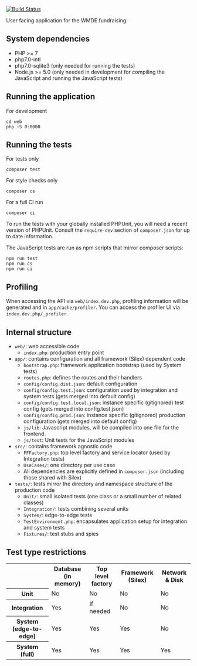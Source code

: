 [![Build Status](https://travis-ci.org/wmde/FundraisingFrontend.svg?branch=master)](https://travis-ci.org/wmde/FundraisingFrontend)

User facing application for the WMDE fundraising.

## System dependencies

* PHP >= 7
* php7.0-intl
* php7.0-sqlite3 (only needed for running the tests)
* Node.js >= 5.0 (only needed in development for compiling the JavaScript and running the JavaScript tests)

## Running the application

For development

	cd web
	php -S 0:8000

## Running the tests

For tests only

    composer test

For style checks only

	composer cs

For a full CI run

	composer ci

To run the tests with your globally installed PHPUnit, you will need a recent version of
PHPUnit. Consult the `require-dev` section of `composer.json` for up to date information.

The JavaScript tests are run as npm scripts that mirror composer scripts:

    npm run test
    npm run cs
    npm run ci

## Profiling

When accessing the API via `web/index.dev.php`, profiling information will be generated and in
`app/cache/profiler`. You can access the profiler UI via `index.dev.php/_profiler`.

## Internal structure

* `web/`: web accessible code
	* `index.php`: production entry point
* `app/`: contains configuration and all framework (Silex) dependent code
	* `bootstrap.php`: framework application bootstrap (used by System tests)
	* `routes.php`: defines the routes and their handlers
	* `config/config.dist.json`: default configuration
	* `config/config.test.json`: configuration used by integration and system tests (gets merged into default config)
	* `config/config.test.local.json`:  instance specific (gitignored) test config (gets merged into config.test.json)
	* `config/config.prod.json`: instance specific (gitignored) production configuration (gets merged into default config)
	* `js/lib`: Javascript modules, will be compiled into one file for the frontend.
	* `js/test`: Unit tests for the JavaScript modules
* `src/`: contains framework agnostic code
	* `FFFactory.php`: top level factory and service locator (used by Integration tests)
	* `UseCases/`: one directory per use case
	* All dependencies are explicitly defined in `composer.json` (including those shared with Silex)
* `tests/`: tests mirror the directory and namespace structure of the production code
	* `Unit/`: small isolated tests (one class or a small number of related classes)
	* `Integration/`: tests combining several units
	* `System/`: edge-to-edge tests
	* `TestEnvironment.php`: encapsulates application setup for integration and system tests
	* `Fixtures/`: test stubs and spies

## Test type restrictions

<table>
	<tr>
		<th></th>
		<th>Database (in memory)</th>
		<th>Top level factory</th>
		<th>Framework (Silex)</th>
		<th>Network & Disk</th>
	</tr>
	<tr>
		<th>Unit</th>
		<td>No</td>
		<td>No</td>
		<td>No</td>
		<td>No</td>
	</tr>
	<tr>
		<th>Integration</th>
		<td>Yes</td>
		<td>If needed</td>
		<td>No</td>
		<td>No</td>
	</tr>
	<tr>
		<th>System (edge-to-edge)</th>
		<td>Yes</td>
		<td>Yes</td>
		<td>Yes</td>
		<td>No</td>
	</tr>
	<tr>
		<th>System (full)</th>
		<td>Yes</td>
		<td>Yes</td>
		<td>Yes</td>
		<td>Yes</td>
	</tr>
</table>
